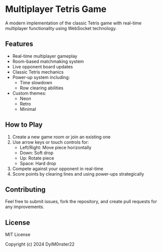 # Multiplayer Tetris Game

A modern implementation of the classic Tetris game with real-time multiplayer functionality using WebSocket technology.

## Features

- Real-time multiplayer gameplay
- Room-based matchmaking system
- Live opponent board updates
- Classic Tetris mechanics
- Power-up system including:
  - Time slowdown
  - Row clearing abilities
- Custom themes:
  - Neon
  - Retro
  - Minimal


## How to Play

1. Create a new game room or join an existing one
2. Use arrow keys or touch controls for:
   - Left/Right: Move piece horizontally
   - Down: Soft drop
   - Up: Rotate piece
   - Space: Hard drop
3. Compete against your opponent in real-time
4. Score points by clearing lines and using power-ups strategically

## Contributing

Feel free to submit issues, fork the repository, and create pull requests for any improvements.

## License

MIT License

Copyright (c) 2024 DylM0nster22
